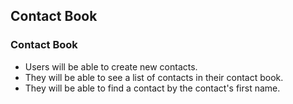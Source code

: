 ## Contact Book

### Contact Book
 - Users will be able to create new contacts. 
 - They will be able to see a list of contacts in their contact book. 
 - They will be able to find a contact by the contact's first name.


